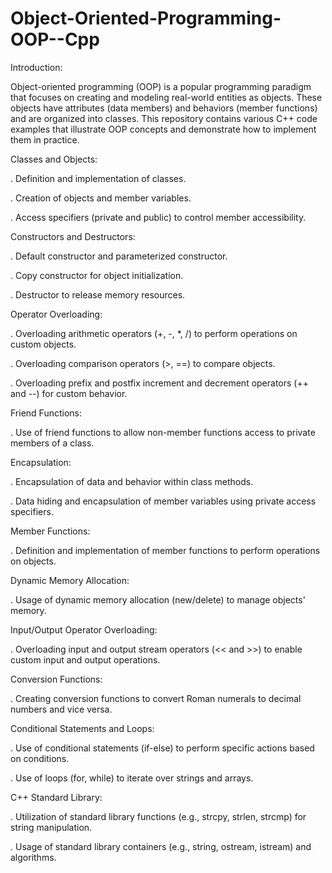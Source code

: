 # Object-Oriented-Programming-OOP--Cpp

Introduction:

Object-oriented programming (OOP) is a popular programming paradigm that focuses on creating and modeling real-world entities as objects. These objects have attributes (data members) and behaviors (member functions) and are organized into classes. This repository contains various C++ code examples that illustrate OOP concepts and demonstrate how to implement them in practice.

Classes and Objects:

. Definition and implementation of classes.

. Creation of objects and member variables.

. Access specifiers (private and public) to control member accessibility.


Constructors and Destructors:

. Default constructor and parameterized constructor.

. Copy constructor for object initialization.

. Destructor to release memory resources.


Operator Overloading:

. Overloading arithmetic operators (+, -, *, /) to perform operations on custom objects.

. Overloading comparison operators (>, ==) to compare objects.

. Overloading prefix and postfix increment and decrement operators (++ and --) for custom behavior.


Friend Functions:

. Use of friend functions to allow non-member functions access to private members of a class.


Encapsulation:

. Encapsulation of data and behavior within class methods.

. Data hiding and encapsulation of member variables using private access specifiers.


Member Functions:

. Definition and implementation of member functions to perform operations on objects.


Dynamic Memory Allocation:

. Usage of dynamic memory allocation (new/delete) to manage objects' memory.


Input/Output Operator Overloading:

. Overloading input and output stream operators (<< and >>) to enable custom input and output operations.


Conversion Functions:

. Creating conversion functions to convert Roman numerals to decimal numbers and vice versa.


Conditional Statements and Loops:

. Use of conditional statements (if-else) to perform specific actions based on conditions.

. Use of loops (for, while) to iterate over strings and arrays.


C++ Standard Library:

. Utilization of standard library functions (e.g., strcpy, strlen, strcmp) for string manipulation.

. Usage of standard library containers (e.g., string, ostream, istream) and algorithms.
